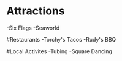 # Attractions
-Six Flags
-Seaworld

#Restaurants
-Torchy's Tacos
-Rudy's BBQ

#Local Activites
-Tubing
-Square Dancing
